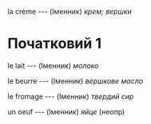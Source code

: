 la crème --- (Іменник)
*крем; вершки*



# Початковий 1
le lait --- (Іменник)
*молоко*



le beurre --- (Іменник)
*вершкове масло*



le fromage --- (Іменник)
*твердий сир*



un oeuf --- (Іменник)
*яйце* (неопр)
